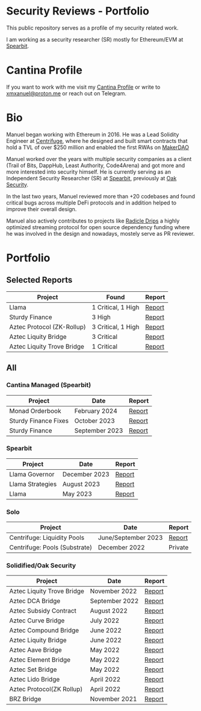 # Security Reviews - Portfolio

This public repository serves as a profile of my security related work.

I am working as a security researcher (SR) mostly for Ethereum/EVM at [Spearbit](https://spearbit.com).

# Cantina Profile

If you want to work with me visit my [Cantina Profile](https://cantina.xyz/u/xmxanuel/) or write to xmxanuel@proton.me or reach out on Telegram.

# Bio
Manuel began working with Ethereum in 2016. He was a Lead Solidity Engineer at [Centrifuge](https://centrifuge.io), where he designed and built smart contracts that hold a TVL of over $250 million and enabled the first RWAs on [MakerDAO](https://twitter.com/SebVentures/status/1384947049012006913)

Manuel worked over the years with multiple security companies as a client (Trail of Bits, DappHub, Least Authority, Code4Arena) and got more and more interested into security himself. He is currently serving as an Independent Security Researcher (SR) at  [Spearbit](https://github.com/spearbit/portfolio), previously at [Oak Security](https://www.oaksecurity.io/). 

In the last two years, Manuel reviewed more than +20 codebases and found critical bugs across multiple DeFi protocols and in addition helped to improve their overall design.

Manuel also actively contributes to projects like [Radicle Drips](https://github.com/drips-network/contracts/) a highly optimized streaming protocol for open source dependency funding where he was involved in the design and nowadays, mostely serve as PR reviewer. 

# Portfolio

## Selected Reports

| Project                  | Found                | Report                                                                 |
|--------------------------|----------------------|------------------------------------------------------------------------|
| Llama                    | 1 Critical, 1 High   | [Report](portfolio/spearbit/Llama-Spearbit-Security-Review.pdf)       |
| Sturdy Finance           | 3 High               | [Report](portfolio/cantina/report-sturdy.pdf)                         |
| Aztec Protocol (ZK-Rollup)| 3 Critical, 1 High  | [Report](portfolio/oak-security/Audit-Report-Aztec.pdf)               |
| Aztec Liquity Bridge     | 3 Critical           | [Report](portfolio/oak-security/Audit-Report-Aztec-Liquity-Bridge.pdf)|
| Aztec Liquity Trove Bridge| 1 Critical          | [Report](portfolio/oak-security/Audit-Report-Aztec-Liquity-Trove-Bridge.pdf)|

## All
### Cantina Managed (Spearbit)

| Project               | Date          | Report                                             |
|-----------------------|---------------|----------------------------------------------------|
| Monad Orderbook       | February 2024 | [Report](portfolio/cantina/report-monad-orderbook.pdf) |
| Sturdy Finance Fixes  | October 2023  | [Report](portfolio/cantina/report-sturdy-fix.pdf)     |
| Sturdy Finance        | September 2023| [Report](portfolio/cantina/report-sturdy.pdf)         |

### Spearbit

| Project         | Date          | Report                                                  |
|-----------------|---------------|---------------------------------------------------------|
| Llama Governor  | December 2023 | [Report](portfolio/spearbit/Llama-Spearbit-Security-Governor.pdf)  |
| Llama Strategies| August 2023   | [Report](portfolio/spearbit/Llama-Spearbit-Strategies.pdf)         |
| Llama           | May 2023      | [Report](portfolio/spearbit/Llama-Spearbit-Security-Review.pdf)    |

### Solo

| Project                     | Date                  | Report                                                       |
|-----------------------------|-----------------------|--------------------------------------------------------------|
| Centrifuge: Liquidity Pools | June/September 2023   | [Report](https://hackmd.io/@xmxanuel/rJuitPHbp)              |
| Centrifuge: Pools (Substrate)| December 2022        | Private  

### Solidified/Oak Security
| Project                | Date     | Report |
|------------------------|----------|--------|
| Aztec Liquity Trove Bridge | November 2022 | [Report](portfolio/oak-security/Audit-Report-Aztec-Liquity-Trove-Bridge.pdf) |
| Aztec DCA Bridge           | September 2022 | [Report](portfolio/oak-security/Audit-Report-Aztec-DCA-Bridge.pdf) |
| Aztec Subsidy Contract     | August 2022    | [Report](portfolio/oak-security/Audit-Report-Aztec-Subsidy-Contract.pdf) |
| Aztec Curve Bridge         | July 2022      | [Report](portfolio/oak-security/Audit-Report--Aztec-Curve-Bridge.pdf) |
| Aztec Compound Bridge      | June 2022      | [Report](portfolio/oak-security/Audit-Report-Aztec-Compound-Bridge.pdf) |
| Aztec Liquity Bridge       | June 2022      | [Report](portfolio/oak-security/Audit-Report-Aztec-Liquity-Bridge.pdf) |
| Aztec Aave Bridge          | May 2022       | [Report](portfolio/oak-security/Audit-Report-Aztec-Aaave-Bridge.pdf) |
| Aztec Element Bridge       | May 2022       | [Report](portfolio/oak-security/Audit-Report-Aztec-Element-Bridge.pdf) |
| Aztec Set Bridge           | May 2022       | [Report](portfolio/oak-security/Audit-Report-Aztec-Set-Bridge.pdf) |
| Aztec Lido Bridge          | April 2022     | [Report](portfolio/oak-security/Audit-Report-Aztec-Lido-Bridge.pdf) |
| Aztec Protocol(ZK Rollup)  | April 2022     | [Report](portfolio/oak-security/Audit-Report-Aztec.pdf) |
| BRZ Bridge                 | November 2021  | [Report](portfolio/oak-security/Audit-Report-BRZ-Bridge.pdf) |



